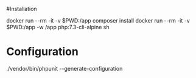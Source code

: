 

#Installation

docker run --rm -it -v $PWD:/app composer install
docker run --rm -it -v $PWD:/app -w /app php:7.3-cli-alpine sh


# Configuration
./vendor/bin/phpunit --generate-configuration